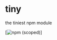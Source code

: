 # tiny
the tiniest npm module

[![npm (scoped)](https://img.shields.io/badge/<npm>-<v1.0.0>-<blue>)]
